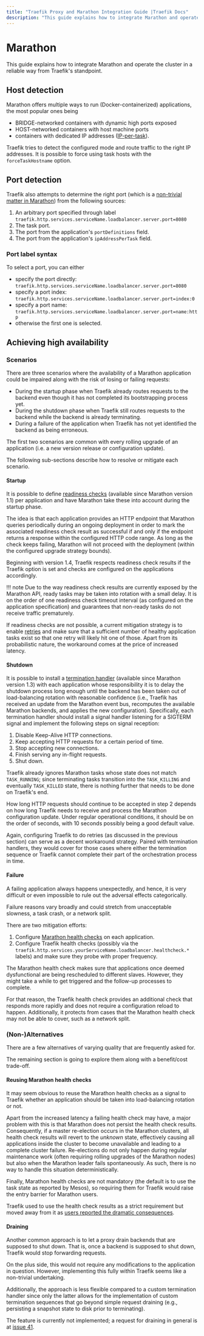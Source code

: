 ```yaml
---
title: "Traefik Proxy and Marathon Integration Guide |Traefik Docs"
description: "This guide explains how to integrate Marathon and operate the cluster in a reliable way from the Traefik Proxy standpoint."
---
```


# Marathon

This guide explains how to integrate Marathon and operate the cluster in a reliable way from Traefik's standpoint.

## Host detection

Marathon offers multiple ways to run (Docker-containerized) applications, the most popular ones being

- BRIDGE-networked containers with dynamic high ports exposed
- HOST-networked containers with host machine ports
- containers with dedicated IP addresses ([IP-per-task](https://mesosphere.github.io/marathon/docs/ip-per-task.html)).

Traefik tries to detect the configured mode and route traffic to the right IP addresses. It is possible to force using task hosts with the `forceTaskHostname` option.

## Port detection

Traefik also attempts to determine the right port (which is a [non-trivial matter in Marathon](https://mesosphere.github.io/marathon/docs/ports.html)) from the following sources:

1. An arbitrary port specified through label `traefik.http.services.serviceName.loadbalancer.server.port=8080`
1. The task port.
1. The port from the application's `portDefinitions` field.
1. The port from the application's `ipAddressPerTask` field.

### Port label syntax

To select a port, you can either

- specify the port directly: `traefik.http.services.serviceName.loadbalancer.server.port=8080`
- specify a port index: `traefik.http.services.serviceName.loadbalancer.server.port=index:0`
- specify a port name: `traefik.http.services.serviceName.loadbalancer.server.port=name:http`
- otherwise the first one is selected.

## Achieving high availability

### Scenarios

There are three scenarios where the availability of a Marathon application could be impaired along with the risk of losing or failing requests:

- During the startup phase when Traefik already routes requests to the backend even though it has not completed its bootstrapping process yet.
- During the shutdown phase when Traefik still routes requests to the backend while the backend is already terminating.
- During a failure of the application when Traefik has not yet identified the backend as being erroneous.

The first two scenarios are common with every rolling upgrade of an application (i.e. a new version release or configuration update).

The following sub-sections describe how to resolve or mitigate each scenario.

#### Startup

It is possible to define [readiness checks](https://mesosphere.github.io/marathon/docs/readiness-checks.html) (available since Marathon version 1.1) per application and have Marathon take these into account during the startup phase.

The idea is that each application provides an HTTP endpoint that Marathon queries periodically during an ongoing deployment in order to mark the associated readiness check result as successful if and only if the endpoint returns a response within the configured HTTP code range.
As long as the check keeps failing, Marathon will not proceed with the deployment (within the configured upgrade strategy bounds).

Beginning with version 1.4, Traefik respects readiness check results if the Traefik option is set and checks are configured on the applications accordingly.

!!! note
    Due to the way readiness check results are currently exposed by the Marathon API, ready tasks may be taken into rotation with a small delay.
    It is on the order of one readiness check timeout interval (as configured on the application specification) and guarantees that non-ready tasks do not receive traffic prematurely.

If readiness checks are not possible, a current mitigation strategy is to enable [retries](../middlewares/http/retry.md) and make sure that a sufficient number of healthy application tasks exist so that one retry will likely hit one of those.
Apart from its probabilistic nature, the workaround comes at the price of increased latency.

#### Shutdown

It is possible to install a [termination handler](https://mesosphere.github.io/marathon/docs/health-checks.html) (available since Marathon version 1.3) with each application whose responsibility it is to delay the shutdown process long enough until the backend has been taken out of load-balancing rotation with reasonable confidence (i.e., Traefik has received an update from the Marathon event bus, recomputes the available Marathon backends, and applies the new configuration).
Specifically, each termination handler should install a signal handler listening for a SIGTERM signal and implement the following steps on signal reception:

1. Disable Keep-Alive HTTP connections.
1. Keep accepting HTTP requests for a certain period of time.
1. Stop accepting new connections.
1. Finish serving any in-flight requests.
1. Shut down.

Traefik already ignores Marathon tasks whose state does not match `TASK_RUNNING`; since terminating tasks transition into the `TASK_KILLING` and eventually `TASK_KILLED` state, there is nothing further that needs to be done on Traefik's end.

How long HTTP requests should continue to be accepted in step 2 depends on how long Traefik needs to receive and process the Marathon configuration update.
Under regular operational conditions, it should be on the order of seconds, with 10 seconds possibly being a good default value.

Again, configuring Traefik to do retries (as discussed in the previous section) can serve as a decent workaround strategy.
Paired with termination handlers, they would cover for those cases where either the termination sequence or Traefik cannot complete their part of the orchestration process in time.

#### Failure

A failing application always happens unexpectedly, and hence, it is very difficult or even impossible to rule out the adversal effects categorically.

Failure reasons vary broadly and could stretch from unacceptable slowness, a task crash, or a network split.

There are two mitigation efforts:

1. Configure [Marathon health checks](https://mesosphere.github.io/marathon/docs/health-checks.html) on each application.
2. Configure Traefik health checks (possibly via the `traefik.http.services.yourServiceName.loadbalancer.healthcheck.*` labels) and make sure they probe with proper frequency.

The Marathon health check makes sure that applications once deemed dysfunctional are being rescheduled to different slaves.
However, they might take a while to get triggered and the follow-up processes to complete.

For that reason, the Traefik health check provides an additional check that responds more rapidly and does not require a configuration reload to happen.
Additionally, it protects from cases that the Marathon health check may not be able to cover, such as a network split.

### (Non-)Alternatives

There are a few alternatives of varying quality that are frequently asked for.

The remaining section is going to explore them along with a benefit/cost trade-off.

#### Reusing Marathon health checks

It may seem obvious to reuse the Marathon health checks as a signal to Traefik whether an application should be taken into load-balancing rotation or not.

Apart from the increased latency a failing health check may have, a major problem with this is that Marathon does not persist the health check results.
Consequently, if a master re-election occurs in the Marathon clusters, all health check results will revert to the _unknown_ state, effectively causing all applications inside the cluster to become unavailable and leading to a complete cluster failure.
Re-elections do not only happen during regular maintenance work (often requiring rolling upgrades of the Marathon nodes) but also when the Marathon leader fails spontaneously.
As such, there is no way to handle this situation deterministically.

Finally, Marathon health checks are not mandatory (the default is to use the task state as reported by Mesos), so requiring them for Traefik would raise the entry barrier for Marathon users.

Traefik used to use the health check results as a strict requirement but moved away from it as [users reported the dramatic consequences](https://github.com/traefik/traefik/issues/653).

#### Draining

Another common approach is to let a proxy drain backends that are supposed to shut down.
That is, once a backend is supposed to shut down, Traefik would stop forwarding requests.

On the plus side, this would not require any modifications to the application in question.
However, implementing this fully within Traefik seems like a non-trivial undertaking.

Additionally, the approach is less flexible compared to a custom termination handler since only the latter allows for the implementation of custom termination sequences that go beyond simple request draining (e.g., persisting a snapshot state to disk prior to terminating).

The feature is currently not implemented; a request for draining in general is at [issue 41](https://github.com/traefik/traefik/issues/41).
